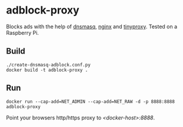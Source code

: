 # adblock-proxy
Blocks ads with the help of [dnsmasq](http://www.thekelleys.org.uk/dnsmasq/doc.html), [nginx](https://www.nginx.com/) and [tinyproxy](https://tinyproxy.github.io/).
Tested on a Raspberry Pi.

## Build
```
./create-dnsmasq-adblock.conf.py
docker build -t adblock-proxy .
```

## Run
```
docker run --cap-add=NET_ADMIN --cap-add=NET_RAW -d -p 8888:8888 adblock-proxy
```
Point your browsers http/https proxy to *\<docker-host\>:8888*.
